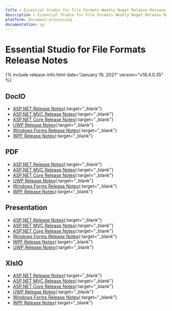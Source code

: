 ```yaml
---
title : Essential Studio for File Formats Weekly Nuget Release Release Notes  
description : Essential Studio for File Formats Weekly Nuget Release Release Notes  
platform: document-processing
documentation: ug
---
```


# Essential Studio for File Formats  Release Notes  

{% include release-info.html date="January 19, 2021" version="v18.4.0.35" %} 

## DocIO

* [ASP.NET Release Notes](/aspnet/release-notes/v18.4.0.35#docio){:target="_blank"}
* [ASP.NET MVC Release Notes](/aspnetmvc/release-notes/v18.4.0.35#docio){:target="_blank"}
* [ASP.NET Core Release Notes](/aspnet-core/release-notes/v18.4.0.35#docio){:target="_blank"}
* [UWP Release Notes](/uwp/release-notes/v18.4.0.35#docio){:target="_blank"}
* [Windows Forms Release Notes](/windowsforms/release-notes/v18.4.0.35#docio){:target="_blank"}
* [WPF Release Notes](/wpf/release-notes/v18.4.0.35#docio){:target="_blank"}


## PDF

* [ASP.NET Release Notes](/aspnet/release-notes/v18.4.0.35#pdf){:target="_blank"}
* [ASP.NET MVC Release Notes](/aspnetmvc/release-notes/v18.4.0.35#pdf){:target="_blank"}
* [ASP.NET Core Release Notes](/aspnet-core/release-notes/v18.4.0.35#pdf){:target="_blank"}
* [UWP Release Notes](/uwp/release-notes/v18.4.0.35#pdf){:target="_blank"}
* [Windows Forms Release Notes](/windowsforms/release-notes/v18.4.0.35#pdf){:target="_blank"}
* [WPF Release Notes](/wpf/release-notes/v18.4.0.35#pdf){:target="_blank"}


## Presentation

* [ASP.NET Release Notes](/aspnet/release-notes/v18.4.0.35#presentation){:target="_blank"}
* [ASP.NET MVC Release Notes](/aspnetmvc/release-notes/v18.4.0.35#presentation){:target="_blank"}
* [ASP.NET Core Release Notes](/aspnet-core/release-notes/v18.4.0.35#presentation){:target="_blank"}
* [Windows Forms Release Notes](/windowsforms/release-notes/v18.4.0.35#presentation){:target="_blank"}
* [WPF Release Notes](/wpf/release-notes/v18.4.0.35#presentation){:target="_blank"}
* [UWP Release Notes](/uwp/release-notes/v18.4.0.35#presentation){:target="_blank"}


## XlsIO

* [ASP.NET Release Notes](/aspnet/release-notes/v18.4.0.35#xlsio){:target="_blank"}
* [ASP.NET MVC Release Notes](/aspnetmvc/release-notes/v18.4.0.35#xlsio){:target="_blank"}
* [ASP.NET Core Release Notes](/aspnet-core/release-notes/v18.4.0.35#xlsio){:target="_blank"}
* [UWP Release Notes](/uwp/release-notes/v18.4.0.35#xlsio){:target="_blank"}
* [Windows Forms Release Notes](/windowsforms/release-notes/v18.4.0.35#xlsio){:target="_blank"}
* [WPF Release Notes](/wpf/release-notes/v18.4.0.35#xlsio){:target="_blank"}
